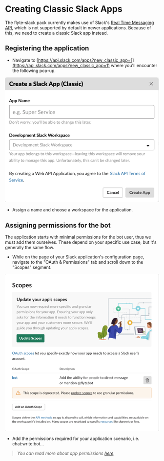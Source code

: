 
# Creating Classic Slack Apps

The flyte-slack pack currently makes use of Slack's [Real Time Messaging API](https://api.slack.com/rtm), which is not supported by default in newer applications. 
Because of this, we need to create a classic Slack app instead.

## Registering the application

- Navigate to [https://api.slack.com/apps?new_classic_app=1](https://api.slack.com/apps?new_classic_app=1) where you'll encounter the following pop-up.

![app creation pop-up](images/app-creation-popup.png)

- Assign a name and choose a workspace for the application.

## Assigning permissions for the bot

The application starts with minimal permissions for the bot user, thus we must add them ourselves. These depend on your specific use case,
but it's generally the same flow.

- While on the page of your Slack application's configuration page, navigate to the "OAuth & Permissions" tab and scroll down to the "Scopes" segment.

![scopes segment](images/scopes-segment.png)

- Add the permissions required for your application scenario, i.e. chat:write:bot...

> _You can read more about app permissions [here](https://api.slack.com/scopes)._
